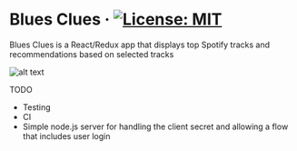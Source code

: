 # Blues Clues &middot; [![License: MIT](https://img.shields.io/badge/License-MIT-blue.svg)](https://opensource.org/licenses/MIT)

Blues Clues is a React/Redux app that displays top Spotify tracks and recommendations based on selected tracks

![alt text](https://user-images.githubusercontent.com/11723485/39970352-2481fae8-56ea-11e8-9099-5126f59a041e.png)

TODO
- Testing
- CI
- Simple node.js server for handling the client secret and allowing a flow that includes user login
